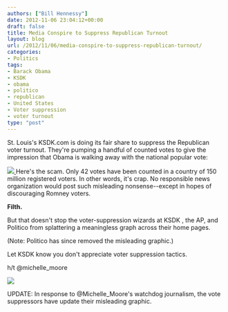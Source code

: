 ```yaml
---
authors: ["Bill Hennessy"]
date: 2012-11-06 23:04:12+00:00
draft: false
title: Media Conspire to Suppress Republican Turnout
layout: blog
url: /2012/11/06/media-conspire-to-suppress-republican-turnout/
categories:
- Politics
tags:
- Barack Obama
- KSDK
- obama
- politico
- republican
- United States
- Voter suppression
- voter turnout
type: "post"
---
```


St. Louis's KSDK.com is doing its fair share to suppress the Republican voter turnout. They're pumping a handful of counted votes to give the impression that Obama is walking away with the national popular vote:

[![](https://ludicrite.files.wordpress.com/2012/11/ksdk.png)
](https://ludicrite.files.wordpress.com/2012/11/ksdk.png)Here's the scam. Only 42 votes have been counted in a country of 150 million registered voters. In other words, it's crap. No responsible news organization would post such misleading nonsense--except in hopes of discouraging Romney voters.

**Filth.**

But that doesn't stop the voter-suppression wizards at KSDK , the AP, and Politico from splattering a meaningless graph across their home pages.

(Note: Politico has since removed the misleading graphic.)

Let KSDK know you don't appreciate voter suppression tactics.

h/t @michelle_moore

[![](https://ludicrite.files.wordpress.com/2012/11/michelle_moore.png)
](https://ludicrite.files.wordpress.com/2012/11/michelle_moore.png)



UPDATE: In response to @Michelle_Moore's watchdog journalism, the vote suppressors have update their misleading graphic.
